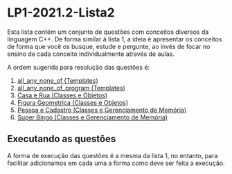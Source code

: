 # LP1-2021.2-Lista2

Esta lista contém um conjunto de questões com conceitos diversos da linguagem C++. De forma similar à lista 1, a ideia é apresentar os
conceitos de forma que você os busque, estude e pergunte, ao invés de focar no ensino de cada conceito individualmente através
de aulas.

A ordem sugerida para resolução das questões é:

1. [all_any_none_of (Templates)](./all_any_none_of)
2. [all_any_none_of_program (Templates)](./all_any_none_of_program)
3. [Casa e Rua (Classes e Objetos)](./casa_e_rua)
4. [Figura Geometrica (Classes e Objetos)](./figura_geometrica)
5. [Pessoa e Cadastro (Classes e Gerenciamento de Memória)](./pessoa_e_cadastro)
6. [Super Bingo (Classes e Gerenciamento de Memória)](./super_bingo)

## Executando as questões

A forma de execução das questões é a mesma da lista 1, no entanto, para facilitar adicionamos em cada uma a forma como deve ser feita
a execução.